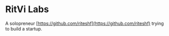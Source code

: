 # RitVi Labs
A solopreneur [https://github.com/riteshf](https://github.com/riteshf) trying to build a startup.
